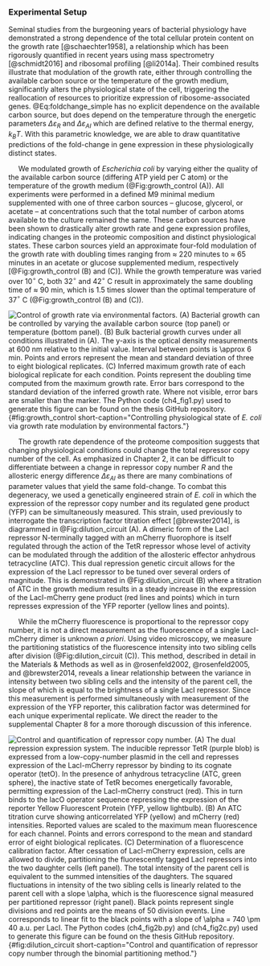 ### Experimental Setup
Seminal studies from the burgeoning years of bacterial physiology have
demonstrated a strong dependence of the total cellular protein content on the
growth rate [@schaechter1958], a relationship which has been rigorously
quantified in recent years using mass spectrometry [@schmidt2016] and
ribosomal profiling [@li2014a]. Their combined results illustrate that
modulation of the growth rate, either through controlling the available
carbon source or the temperature of the growth medium, significantly alters
the physiological state of the cell, triggering the reallocation of resources
to prioritize expression of ribosome-associated genes. @Eq:foldchange_simple
has no explicit dependence on the available carbon source,  but does depend on
the temperature through the energetic parameters $\Delta\varepsilon_{R}$ and
$\Delta\varepsilon_{AI}$ which are defined relative to the thermal energy,
$k_BT$. With this parametric knowledge, we are able to draw quantitative
predictions of the fold-change in gene expression in these physiologically
distinct states.

&nbsp;&nbsp;&nbsp;&nbsp;&nbsp;We modulated growth of *Escherichia coli* by
varying either the quality of the available carbon source (differing ATP
yield per C atom) or the temperature of the growth medium
(@Fig:growth_control (A)). All experiments were performed in a defined M9
minimal medium supplemented with one of three carbon sources – glucose,
glycerol, or acetate – at concentrations such that the total number of carbon
atoms available to the culture remained the same. These carbon sources have
been shown to drastically alter growth rate and gene expression profiles,
indicating changes in the proteomic composition and distinct physiological
states. These carbon sources yield an approximate four-fold modulation of the
growth rate with doubling times ranging from $\approx$ 220 minutes to
$\approx$ 65 minutes in an acetate or glucose supplemented medium,
respectively [@Fig:growth_control (B) and (C)]. While the growth temperature
was varied over 10$^\circ$ C, both 32$^\circ$ and 42$^\circ$ C result in
approximately the same doubling time of $\approx$ 90 min, which is 1.5 times
slower than the optimal temperature of 37$^\circ$ C (@Fig:growth_control (B)
and (C)).

![**Control of growth rate via environmental factors.** (A) Bacterial growth can be controlled by varying the available
carbon source (top panel) or temperature (bottom panel). (B) Bulk bacterial
growth curves under all conditions illustrated in (A). The $y$-axis is the
optical density measurements at 600 nm relative to the initial value.
Interval between points is $\approx$ 6 min. Points and errors represent the
mean and standard deviation of three to eight biological replicates. (C)
Inferred maximum growth rate of each biological replicate for each condition.
Points represent the doubling time computed from the maximum growth rate.
Error bars correspond to the standard deviation of the inferred growth rate.
Where not visible, error bars are smaller than the
marker. The [Python code
(`ch4_fig1.py`)](https://github.com/gchure/phd/blob/master/src/chapter_04/code/ch4_fig1.py)
used to generate this figure can be found on the thesis [GitHub
repository](https://github.com/gchure/phd). ](ch4_fig1){#fig:growth_control short-caption="Controlling
physiological state of *E. coli* via growth rate modulation by environmental
factors."}

&nbsp;&nbsp;&nbsp;&nbsp;&nbsp;The growth rate dependence of the proteome
composition suggests that changing physiological conditions could change the
total repressor copy number of the cell. As emphasized in Chapter 2, it can
be difficult to differentiate between a change in repressor copy number $R$
and the allosteric energy difference $\Delta\varepsilon_{AI}$ as there are
many combinations of parameter values that yield the same fold-change. To
combat this degeneracy, we used a genetically engineered strain of *E. coli*
in which the expression of the repressor copy number and its regulated gene
product (YFP) can be simultaneously measured. This strain, used previously to
interrogate the transcription factor titration effect [@brewster2014], is
diagrammed in @Fig:dilution_circuit (A). A dimeric form of the LacI repressor
N-terminally tagged with an mCherry fluorophore is itself regulated through
the action of the TetR repressor whose level of activity can be modulated
through the addition of the allosteric effector anhydrous tetracycline (ATC).
This dual repression genetic circuit allows for the expression of the LacI
repressor to be tuned over several orders of magnitude. This is demonstrated
in @Fig:dilution_circuit (B) where a titration of ATC in the growth
medium results in a steady increase in the expression of the LacI-mCherry
gene product (red lines and points) which in turn represses expression of the
YFP reporter (yellow lines and points).

&nbsp;&nbsp;&nbsp;&nbsp;&nbsp;While the mCherry fluorescence is proportional
to the repressor copy number, it is not a direct measurement as the
fluorescence of a single LacI-mCherry dimer is unknown *a priori*. Using
video microscopy, we measure the partitioning statistics of the fluorescence
intensity into two sibling cells after division (@Fig:dilution_circuit (C)).
This method, described in detail in the Materials \& Methods as well as in
@rosenfeld2002, @rosenfeld2005, and @brewster2014, reveals a linear
relationship between the variance in intensity between two sibling cells and
the intensity of the parent cell, the slope of which is equal to the
brightness of a single LacI repressor. Since this measurement is performed
simultaneously with measurement of the expression of the YFP reporter, this
calibration factor was determined for each unique experimental replicate. We
direct the reader to the supplemental Chapter 8 for a more thorough
discussion of this inference.

![**Control and quantification of repressor copy number.** (A) The dual
repression expression system. The inducible repressor TetR (purple blob) is
expressed from a low-copy-number plasmid in the cell and represses expression
of the LacI-mCherry repressor by binding to its cognate operator (tetO). In
the presence of anhydrous tetracycline (ATC, green sphere), the inactive
state of TetR becomes energetically favorable, permitting expression of the
LacI-mCherry construct (red). This in turn binds to the lacO operator
sequence repressing the expression of the reporter Yellow Fluorescent Protein
(YFP, yellow lightbulb). (B) An ATC titration curve showing anticorrelated
YFP (yellow) and mCherry (red) intensities. Reported values are scaled to
the maximum mean fluorescence for each channel. Points and errors correspond
to the mean and standard error of eight biological replicates. (C)
Determination of a fluorescence calibration factor. After cessation of
LacI-mCherry expression, cells are allowed to divide, partitioning the
fluorescently tagged LacI repressors into the two daughter cells (left
panel). The total intensity of the parent cell is equivalent to the summed
intensities of the daughters. The squared fluctuations in intensity of the
two sibling cells is linearly related to the parent cell with a slope $\alpha$,
which is the fluorescence signal measured per partitioned repressor (right
panel). Black points represent single divisions and red points are the means
of 50 division events. Line corresponds to linear fit to the black points
with a slope of $\alpha = 740 \pm 40$ a.u. per LacI.  The Python codes
[(`ch4_fig2b.py`)](https://github.com/gchure/phd/blob/master/src/chapter_04/code/ch4_fig2b.py)
and [(`ch4_fig2c.py`)](https://github.com/gchure/phd/blob/master/src/chapter_04/code/ch4_fig2c.py)
used to generate this figure can be found on the thesis [GitHub
repository](https://github.com/gchure/phd).](ch4_fig2){#fig:dilution_circuit
short-caption="Control and quantification of repressor copy number through the
binomial partitioning method."}
